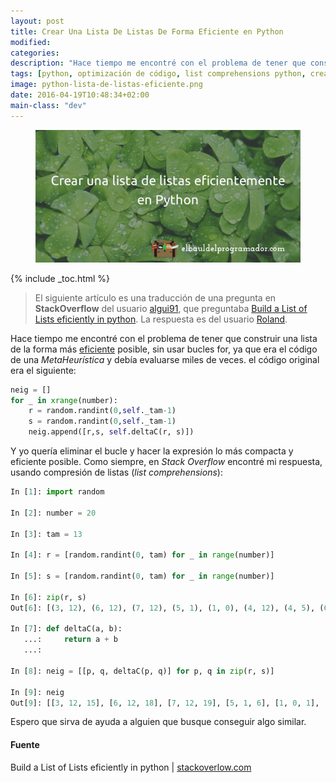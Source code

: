 ```yaml
---
layout: post
title: Crear Una Lista De Listas De Forma Eficiente en Python
modified:
categories:
description: "Hace tiempo me encontré con el problema de tener que construir una lista de la forma más eficiente posible, sin usar bucles for, ya que era el código de una MetaHeurística y debía evaluarse miles de veces. el código original era el siguiente"
tags: [python, optimización de código, list comprehensions python, crear lista de listas, codigo eficiente python]
image: python-lista-de-listas-eficiente.png
date: 2016-04-19T10:48:34+02:00
main-class: "dev"
---
```


<figure>
  <a href="/assets/img/python-lista-de-listas-eficiente.png"><img src="/assets/img/python-lista-de-listas-eficiente.png" title="{{ page.title }}" alt="{{ page.title }}" /></a>
</figure>

{% include _toc.html %}

> El siguiente artículo es una traducción de una pregunta en **StackOverflow** del usuario <a href="http://stackoverflow.com/users/1612432/algui91" target="_blank" title="Perfil algui91">algui91</a>, que preguntaba <a href="http://stackoverflow.com/questions/23040784/build-a-list-of-list-efficiently-in-python" target="_blank" title="Link a pregunta">Build a List of Lists eficiently in python</a>. La respuesta es del usuario <a href="http://stackoverflow.com/users/1219295/roland-smith" target="_blank" title="Perfil roland">Roland</a>.

<!--ad-->

Hace tiempo me encontré con el problema de tener que construir una lista de la forma más [eficiente](/peso-hamming-y-optimizacion/ "Optimizando código y evaluando el rendimiento") posible, sin usar bucles for, ya que era el código de una _MetaHeurística_ y debía evaluarse miles de veces. el código original era el siguiente:

```python
neig = []
for _ in xrange(number):
    r = random.randint(0,self._tam-1)
    s = random.randint(0,self._tam-1)
    neig.append([r,s, self.deltaC(r, s)])
```

Y yo quería eliminar el bucle y hacer la expresión lo más compacta y eficiente posible. Como siempre, en _Stack Overflow_ encontré mi respuesta, usando compresión de listas (_list comprehensions_):

```python
In [1]: import random

In [2]: number = 20

In [3]: tam = 13

In [4]: r = [random.randint(0, tam) for _ in range(number)]

In [5]: s = [random.randint(0, tam) for _ in range(number)]

In [6]: zip(r, s)
Out[6]: [(3, 12), (6, 12), (7, 12), (5, 1), (1, 0), (4, 12), (4, 5), (6, 2), (10, 6), (6, 11), (12, 6), (10, 2), (5, 2), (3, 2), (3, 11), (13, 2), (0, 2), (7, 0), (9, 13), (0, 12)]

In [7]: def deltaC(a, b):
   ...:     return a + b
   ...:

In [8]: neig = [[p, q, deltaC(p, q)] for p, q in zip(r, s)]

In [9]: neig
Out[9]: [[3, 12, 15], [6, 12, 18], [7, 12, 19], [5, 1, 6], [1, 0, 1], [4, 12, 16], [4, 5, 9], [6, 2, 8], [10, 6, 16], [6, 11, 17], [12, 6, 18], [10, 2, 12], [5, 2, 7], [3, 2, 5], [3, 11, 14], [13, 2, 15], [0, 2, 2], [7, 0, 7], [9, 13, 22], [0, 12, 12]]
```

Espero que sirva de ayuda a alguien que busque conseguir algo similar.

#### Fuente

Build a List of Lists eficiently in python \| <a href="http://stackoverflow.com/questions/23040784/build-a-list-of-list-efficiently-in-python" title="Build a List of Lists eficiently in python" target="_blank">stackoverlow.com</a>
